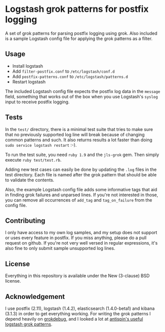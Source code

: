 Logstash grok patterns for postfix logging
==========================================

A set of grok patterns for parsing postfix logging using grok. Also included is a sample Logstash config file for applying the grok patterns as a filter.

Usage
-----

- Install logstash
- Add `filter-postfix.conf` to `/etc/logstash/conf.d`
- Add `postfix-patterns.conf` to `/etc/logstash/patterns.d`
- Restart logstash

The included Logstash config file expects the postfix log data in the `message` field, something that works out of the box when you use Logstash's `syslog` input to receive postfix logging.

Tests
-----

In the `test/` directory, there is a minimal test suite that tries to make sure that no previously supported log line will break because of changing common patterns and such. It also returns results a lot faster than doing `sudo service logstash restart` :-).

To run the test suite, you need `ruby 1.9` and the `jls-grok` gem. Then simply execute `ruby test/test.rb`. 

Adding new test cases can easily be done by updating the `.log` files in the test directory. Each file is named after the grok pattern that should be able to validate the contents.

Also, the example Logstash config file adds some informative tags that aid in finding grok failures and unparsed lines. If you're not interested in those, you can remove all occurrences of `add_tag` and `tag_on_failure` from the config file.

Contributing
------------

I only have access to my own log samples, and my setup does not support or uses every feature in postfix. If you miss anything, please do a pull request on github. If you're not very well versed in regular expressions, it's also fine to only submit sample unsupported log lines.

License
-------

Everything in this repository is available under the New (3-clause) BSD license.

Acknowledgement
---------------
I use postfix (2.11), logstash (1.4.2), elasticsearch (1.4.0-beta1) and kibana (3.1.3) in order to get everything working.
For writing the grok patterns I depend heavily on [grokdebug](https://grokdebug.herokuapp.com/), and I looked a lot at [antispin's useful logstash grok patterns](http://antisp.in/2014/04/useful-logstash-grok-patterns/).
